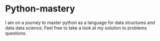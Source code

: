 # Python-mastery

I am on a journey to master python as a language for data structures and data data science.
Feel free to take a look at my solution to problems questions.
